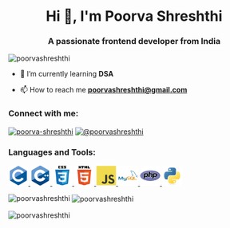 <h1 align="center">Hi 👋, I'm Poorva Shreshthi</h1>
<h3 align="center">A passionate frontend developer from India</h3>

<p align="left"> <img src="https://komarev.com/ghpvc/?username=poorvashreshthi&label=Profile%20views&color=0e75b6&style=flat" alt="poorvashreshthi" /> </p>

- 🌱 I’m currently learning **DSA**

- 📫 How to reach me **poorvashreshthi@gmail.com**

<h3 align="left">Connect with me:</h3>
<p align="left">
<a href="https://linkedin.com/in/poorva-shreshthi" target="blank"><img align="center" src="https://raw.githubusercontent.com/rahuldkjain/github-profile-readme-generator/master/src/images/icons/Social/linked-in-alt.svg" alt="poorva-shreshthi" height="30" width="40" /></a>
<a href="https://www.hackerrank.com/@poorvashreshthi" target="blank"><img align="center" src="https://raw.githubusercontent.com/rahuldkjain/github-profile-readme-generator/master/src/images/icons/Social/hackerrank.svg" alt="@poorvashreshthi" height="30" width="40" /></a>
</p>

<h3 align="left">Languages and Tools:</h3>
<p align="left"> <a href="https://www.cprogramming.com/" target="_blank" rel="noreferrer"> <img src="https://raw.githubusercontent.com/devicons/devicon/master/icons/c/c-original.svg" alt="c" width="40" height="40"/> </a> <a href="https://www.w3schools.com/cpp/" target="_blank" rel="noreferrer"> <img src="https://raw.githubusercontent.com/devicons/devicon/master/icons/cplusplus/cplusplus-original.svg" alt="cplusplus" width="40" height="40"/> </a> <a href="https://www.w3schools.com/css/" target="_blank" rel="noreferrer"> <img src="https://raw.githubusercontent.com/devicons/devicon/master/icons/css3/css3-original-wordmark.svg" alt="css3" width="40" height="40"/> </a> <a href="https://www.w3.org/html/" target="_blank" rel="noreferrer"> <img src="https://raw.githubusercontent.com/devicons/devicon/master/icons/html5/html5-original-wordmark.svg" alt="html5" width="40" height="40"/> </a> <a href="https://developer.mozilla.org/en-US/docs/Web/JavaScript" target="_blank" rel="noreferrer"> <img src="https://raw.githubusercontent.com/devicons/devicon/master/icons/javascript/javascript-original.svg" alt="javascript" width="40" height="40"/> </a> <a href="https://www.mysql.com/" target="_blank" rel="noreferrer"> <img src="https://raw.githubusercontent.com/devicons/devicon/master/icons/mysql/mysql-original-wordmark.svg" alt="mysql" width="40" height="40"/> </a> <a href="https://www.php.net" target="_blank" rel="noreferrer"> <img src="https://raw.githubusercontent.com/devicons/devicon/master/icons/php/php-original.svg" alt="php" width="40" height="40"/> </a> <a href="https://www.python.org" target="_blank" rel="noreferrer"> <img src="https://raw.githubusercontent.com/devicons/devicon/master/icons/python/python-original.svg" alt="python" width="40" height="40"/> </a> </p>

<p><img align="left" src="https://github-readme-stats.vercel.app/api/top-langs?username=poorvashreshthi&show_icons=true&locale=en&layout=compact" alt="poorvashreshthi" /></p>

<p>&nbsp;<img align="center" src="https://github-readme-stats.vercel.app/api?username=poorvashreshthi&show_icons=true&locale=en" alt="poorvashreshthi" /></p>

<p><img align="center" src="https://github-readme-streak-stats.herokuapp.com/?user=poorvashreshthi&" alt="poorvashreshthi" /></p>

